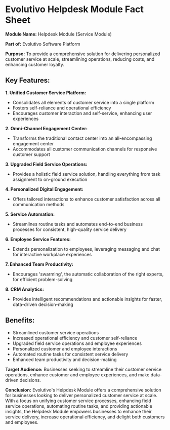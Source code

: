 # Evolutivo Helpdesk Module Fact Sheet

**Module Name:** Helpdesk Module (Service Module)

**Part of:** Evolutivo Software Platform

**Purpose:** To provide a comprehensive solution for delivering personalized customer service at scale, streamlining operations, reducing costs, and enhancing customer loyalty.

## Key Features:

**1. Unified Customer Service Platform:**

- Consolidates all elements of customer service into a single platform
- Fosters self-reliance and operational efficiency
- Encourages customer interaction and self-service, enhancing user experiences

**2. Omni-Channel Engagement Center:**

- Transforms the traditional contact center into an all-encompassing engagement center
- Accommodates all customer communication channels for responsive customer support

**3. Upgraded Field Service Operations:**

- Provides a holistic field service solution, handling everything from task assignment to on-ground execution

**4. Personalized Digital Engagement:**

- Offers tailored interactions to enhance customer satisfaction across all communication methods

**5. Service Automation:**

- Streamlines routine tasks and automates end-to-end business processes for consistent, high-quality service delivery

**6. Employee Service Features:**

- Extends personalization to employees, leveraging messaging and chat for interactive workplace experiences

**7. Enhanced Team Productivity:**

- Encourages 'swarming', the automatic collaboration of the right experts, for efficient problem-solving

**8. CRM Analytics:**

- Provides intelligent recommendations and actionable insights for faster, data-driven decision-making

## Benefits:

- Streamlined customer service operations
- Increased operational efficiency and customer self-reliance
- Upgraded field service operations and employee experiences
- Personalized customer and employee interactions
- Automated routine tasks for consistent service delivery
- Enhanced team productivity and decision-making

**Target Audience:** Businesses seeking to streamline their customer service operations, enhance customer and employee experiences, and make data-driven decisions.

**Conclusion:** Evolutivo's Helpdesk Module offers a comprehensive solution for businesses looking to deliver personalized customer service at scale. With a focus on unifying customer service processes, enhancing field service operations, automating routine tasks, and providing actionable insights, the Helpdesk Module empowers businesses to enhance their service delivery, increase operational efficiency, and delight both customers and employees.